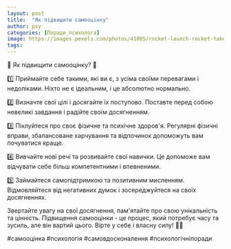 ```yaml
---
layout: post
title:  "Як підвищити самооцінку"
author: psy
categories: [Поради_психолога]
image: https://images.pexels.com/photos/41005/rocket-launch-rocket-take-off-soyuz-41005.jpeg?auto=compress&cs=tinysrgb&fit=crop&h=627&w=1200
tags: 
---
```


🌟 Як підвищити самооцінку? 🌟

1️⃣ Приймайте себе такими, які ви є, з усіма своїми перевагами і недоліками. Ніхто не є ідеальним, і це абсолютно нормально.

2️⃣ Визначте свої цілі і досягайте їх поступово. Поставте перед собою невеликі завдання і радійте своїм досягненням.

3️⃣ Піклуйтеся про своє фізичне та психічне здоров'я. Регулярні фізичні вправи, збалансоване харчування та відпочинок допоможуть вам почуватися краще.

4️⃣ Вивчайте нові речі та розвивайте свої навички. Це допоможе вам відчувати себе більш компетентними і впевненими.

5️⃣ Займайтеся самопідтримкою та позитивним мисленням. Відмовляйтеся від негативних думок і зосереджуйтеся на своїх досягненнях.

Звертайте увагу на свої досягнення, пам'ятайте про свою унікальність та цінність. Підвищення самооцінки - це процес, який потребує часу та зусиль, але він вартий цього. Вірте у себе і власну силу! 💪🌈

#самооцінка #психологія #самовдосконалення #психологічніпоради


